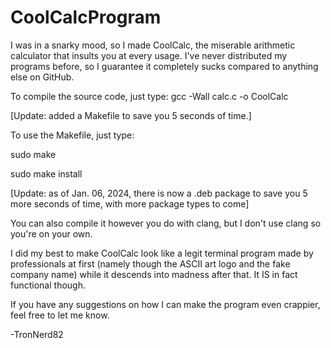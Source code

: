 # CoolCalcProgram
I was in a snarky mood, so I made CoolCalc, the miserable arithmetic calculator that insults you at every usage.
I've never distributed my programs before, so I guarantee it completely sucks compared to anything else on GitHub.

To compile the source code, just type:
gcc -Wall calc.c -o CoolCalc

[Update: added a Makefile to save you 5 seconds of time.]

To use the Makefile, just type:

  sudo make

  sudo make install

[Update: as of Jan. 06, 2024, there is now a .deb package to save you 5 more seconds of time, with more package types to come]

You can also compile it however you do with clang, but I don't use clang so you're on your own.

I did my best to make CoolCalc look like a legit terminal program made by professionals at first (namely though the ASCII art logo and the fake company name)
while it descends into madness after that. It IS in fact functional though.

If you have any suggestions on how I can make the program even crappier, feel free to let me know.

-TronNerd82
